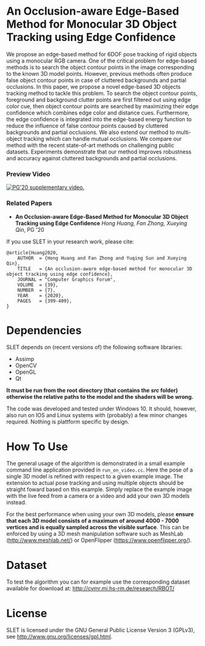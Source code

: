 # An Occlusion-aware Edge-Based Method for Monocular 3D Object Tracking using Edge Confidence

We propose an edge-based method for 6DOF pose tracking of rigid objects using a monocular RGB camera. One of the critical problem for edge-based methods is to search the object contour points in the image corresponding to the known 3D model points. However, previous methods often produce false object contour points in case of cluttered backgrounds and partial occlusions. In this paper, we propose a novel edge-based 3D objects tracking method to tackle this problem. To search the object contour points, foreground and background clutter points are first filtered out using edge color cue, then object contour points are searched by maximizing their edge confidence which combines edge color and distance cues. Furthermore, the edge confidence is integrated into the edge-based energy function to reduce the influence of false contour points caused by cluttered backgrounds and partial occlusions. We also extend our method to multi-object tracking which can handle mutual occlusions. We compare our method with the recent state-of-art methods on challenging public datasets. Experiments demonstrate that our method improves robustness and accuracy against cluttered backgrounds and partial occlusions.

### Preview Video

[![PG'20 supplementary video.](https://img.youtube.com/vi/-LoPCaPWs70/0.jpg)](https://www.youtube.com/watch?v=-LoPCaPWs70)


### Related Papers

* **An Occlusion-aware Edge-Based Method for Monocular 3D Object Tracking using Edge Confidence**
*Hong Huang, Fan Zhong, Xueying Qin*, PG '20

If you use SLET in your research work, please cite:

	@article{Huang2020,
		AUTHOR  = {Hong Huang and Fan Zhong and Yuqing Sun and Xueying Qin},
		TITLE   = {An occlusion‐aware edge‐based method for monocular 3D object tracking using edge confidence},
		JOURNAL = "Computer Graphics Forum",
		VOLUME  = {39}, 
		NUMBER  = {7},
		YEAR    = {2020},	
		PAGES   = {399-409},
	}

# Dependencies

SLET depends on (recent versions of) the following software libraries:

* Assimp
* OpenCV
* OpenGL
* Qt

**It must be run from the root directory (that contains the *src* folder) otherwise the relative paths to the model and the shaders will be wrong.**

The code was developed and tested under Windows 10. It should, however, also run on IOS and Linux systems with (probably) a few minor changes required. Nothing is plattform specific by design.


# How To Use

The general usage of the algorithm is demonstrated in a small example command line application provided in `run_on_video.cc`. Here the pose of a single 3D model is refined with respect to a given example image. The extension to actual pose tracking and using multiple objects should be straight foward based on this example. Simply replace the example image with the live feed from a camera or a video and add your own 3D models instead.

For the best performance when using your own 3D models, please **ensure that each 3D model consists of a maximum of around 4000 - 7000 vertices and is equally sampled across the visible surface**. This can be enforced by using a 3D mesh manipulation software such as MeshLab (http://www.meshlab.net/) or OpenFlipper (https://www.openflipper.org/).


# Dataset

To test the algorithm you can for example use the corresponding dataset available for download at: http://cvmr.mi.hs-rm.de/research/RBOT/


# License

SLET is licensed under the GNU General Public License Version 3 (GPLv3), see http://www.gnu.org/licenses/gpl.html.
